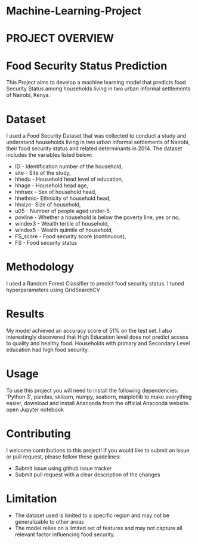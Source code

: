 # Machine-Learning-Project
# PROJECT OVERVIEW
# Food Security Status Prediction
This Project aims to develop a machine learning model that predicts food Security Status among households living in two urban informal settlements of Nairobi, Kenya.
# Dataset
I used a Food Security Dataset that was collected to conduct a study and understand households living in two urban informal settlements of Nairobi, their food security status and related determinants in 2014. The dataset includes the variables listed below:

* ID	- Identification number of the household,
* site	-      Site of the study,
* hhedu	- Household head level of education,
* hhage	-    Household head age,
* hhhsex	-  Sex of household head,
* hhethnic-	  Ethnicity of household head,
* hhsize-	    Size of household,
* u05 -	      Number of people aged under-5,
* povline	-   Whether a household is below the poverty line, yes or no,
* windex3 -	  Wealth tertile of household,
* windex5 -	  Wealth quintile of household,
* FS_score -	Food security score (continuous),
* FS	-       Food security status
# Methodology
I used a Random Forest Classifier to predict food security status. I tuned hyperparameters using GridSearchCV
# Results
My model achieved an accuracy score of 51% on the test set. I also interestingly discovered that High Education level does not predict access to quality and healthy food.
Households with primary and Secondary Level education had high food security.
# Usage
To use this project you will need to install the following dependencies:
'Python 3', pandas, sklearn, numpy, seaborn, matplotlib
to make everything easier, download and install Anaconda from the official Anaconda website.
open Jupyter notebook
# Contributing
I welcome contributions to this project! if you would like to submit an issue or pull request, please follow these guidelines:
* Submit issue using github issue tracker
* Submit pull request with a clear description of the changes
# Limitation
* The dataset used is limited to a specific region and may not be generalizable to other areas
*  The model relies on a limited set of features and may not capture all relevant factor influencing food security.

#



